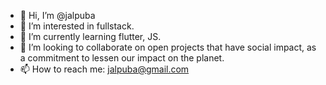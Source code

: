 - 👋 Hi, I’m @jalpuba
- 👀 I’m interested in fullstack.
- 🌱 I’m currently learning flutter, JS.
- 💞️ I’m looking to collaborate on open projects that have social impact, as a commitment to lessen our impact on the planet.
- 📫 How to reach me: jalpuba@gmail.com

<!---
jalpuba/jalpuba is a ✨ special ✨ repository because its `README.md` (this file) appears on your GitHub profile.
You can click the Preview link to take a look at your changes.
--->
